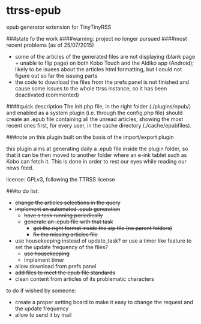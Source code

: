 # ttrss-epub
epub generator extension for TinyTinyRSS

###state fo the work
####warning: project no longer pursued
####most recent problems (as of 25/07/2015)
* some of the articles of the generated files are not displaying (blank page + unable to flip page) on both Kobo Touch and the Aldiko app (Android); likely to be isuees about the articles html formatting, but I could not figure out so far the issuing parts
* the code to download the files from the prefs panel is not finished and cause some issues to the whole ttrss instance, so it has been deactivated (commented) 

####quick description
The init.php file, in the right folder (./plugins/epub/) and enabled as a system plugin (i.e. through the config.php file) should create an .epub file containing all the unread articles, showing the most recent ones first, for every user, in the cache directory (./cache/epubfiles). 

###note on this plugin
built on the basis of the import/export plugin

this plugin aims at generating daily a .epub file inside the plugin folder, so that it can be then moved to another folder where an e-ink tablet such as Kobo can fetch it. This is done in order to rest our eyes while reading our news feed.

license: GPLv3, following the TTRSS license

###to do list:
* ~~change the articles selections in the query~~
* ~~implement an automated .epub generation~~
	* ~~have a task running periodically~~
	* ~~generate an .epub file with that task~~
		* ~~get the right format inside the zip file (no parent folders)~~
		* ~~fix the missing articles file~~
* use housekeeping instead of update_task? or use a timer like feature to set the update frequency of the files?
	* ~~use housekeeping~~
	* implement timer
* allow download from prefs panel
* ~~add files to meet the epub file standards~~
* clean content from articles of its problematic characters

to do if wished by someone:
* create a proper setting board to make it easy to change the request and the update frequency
* allow to send it by mail

